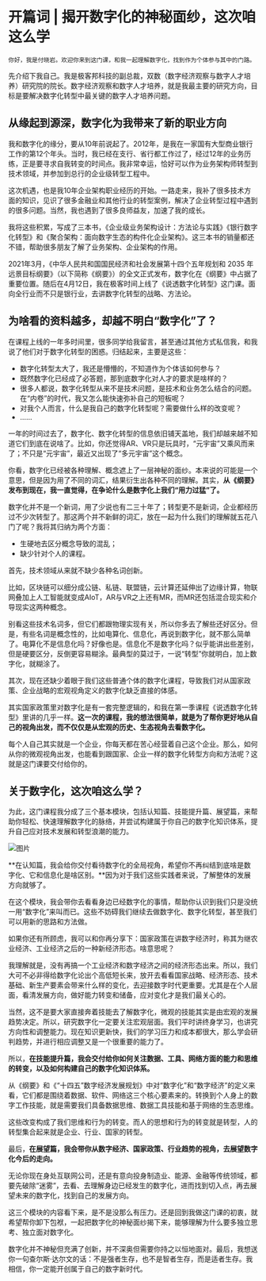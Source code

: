 # 开篇词 | 揭开数字化的神秘面纱，这次咱这么学

    你好，我是付晓岩。欢迎你来到这门课，和我一起理解数字化，找到作为个体参与其中的门路。

先介绍下我自己。我是极客邦科技的副总裁，双数（数字经济观察与数字人才培养）研究院的院长。数字经济观察和数字人才培养，就是我最主要的研究方向，目标是要解决数字化转型中最关键的数字人才培养问题。

## 从缘起到源深，数字化为我带来了新的职业方向

我和数字化的缘分，要从10年前说起了。2012年，是我在一家国有大型商业银行工作的第12个年头。当时，我已经在支行、省行都工作过了，经过12年的业务历练，正是要寻求自我转变的时间点。我非常幸运，恰好可以作为业务架构师转型到技术领域，并参加到总行的企业级转型工程中。

这次机遇，也是我10年企业架构职业经历的开始。一路走来，我补了很多技术方面的知识，见识了很多金融业和其他行业的转型案例，解决了企业转型过程中遇到的很多问题。当然，我也遇到了很多良师益友，加速了我的成长。

我将这些积累，写成了三本书，《企业级业务架构设计：方法论与实践》《银行数字化转型》和《聚合架构：面向数字生态的构件化企业架构》。这三本书的销量都还不错，帮助很多朋友了解了业务架构、企业架构的作用。

2021年3月，《中华人民共和国国民经济和社会发展第十四个五年规划和 2035 年远景目标纲要》（以下简称《纲要》）的全文正式发布，数字化在《纲要》中占据了重要位置。随后在4月12日，我在极客时间上线了《说透数字化转型》这门课。面向全行业而不只是银行业，去讲数字化转型的战略、方法论。

## 为啥看的资料越多，却越不明白“数字化”了？

在课程上线的一年多时间里，很多同学给我留言，甚至通过其他方式私信我，和我说了他们对于数字化转型的困惑。归结起来，主要是这些：

*   数字化转型太大了，我还是懵懵的，不知道作为个体该如何参与？
*   既然数字化已经成了必答题，那到底数字化对人才的要求是啥样的？
*   很多人都说，数字化转型从来不是技术问题，是技术和业务怎么结合的问题。在“内卷”的时代，我又怎么能快速弥补自己的短板呢？
*   对我个人而言，什么是我自己的数字化转型呢？需要做什么样的改变呢？
*   ……

一年的时间过去了，数字化、数字化转型的信息依旧铺天盖地，我们却越来越不知道它们到底在说啥了。比如，你还觉得AR、VR只是玩具时，“元宇宙”又乘风而来了；不只是“元宇宙”，最近又出现了“多元宇宙”这个概念。

你看，数字化已经被各种理解、概念遮上了一层神秘的面纱。本来说的可能是一个意思，但是因为用了不同的词汇，结果衍生出各种不同的理解。其实，**从《纲要》发布到现在，我一直觉得，在争论什么是数字化上我们“用力过猛”了。**

数字化并不是一个新词，用了少说也有二三十年了；转型更不是新词，企业都经历过不少次转型了。那这两个并不新鲜的词汇，放在一起为什么我们的理解就五花八门了呢？我将其归纳为两个方面：

*   生硬地去区分概念导致的混乱；
*   缺少针对个人的课程。

首先，技术领域从来就不缺少各种名词创新。

比如，区块链可以细分成公链、私链、联盟链，云计算还延伸出了边缘计算，物联网叠加上人工智能就变成AIoT，AR与VR之上还有MR，而MR还包括混合现实和介导现实这两种概念。

别看这些技术名词多，但它们都跟物理实现有关，所以你多去了解些还好区分。但是，有些名词是概念性的，比如电算化、信息化，再说到数字化，就不那么简单了。电算化不是信息化吗？好像也是。信息化不是数字化吗？似乎能讲出些差别，但是硬要区分，反倒更容易糊涂。最典型的莫过于，一说“转型”你就明白，加上数字化，就糊涂了。

其次，现在还缺少着眼于我们这些普通个体的数字化课程，导致我们对从国家政策、企业战略的宏观视角定义的数字化缺乏直接的体感。

其实国家政策里对数字化是有一套完整逻辑的，和我在第一季课程《说透数字化转型》里讲的几乎一样。**这一次的课程，我的想法很简单，就是为了帮你更好地从自己的视角出发，而不仅仅是从宏观的历史、生态视角去看数字化。**

每个人自己其实就是一个企业，你每天都在苦心经营着自己这个企业。那么，如何从你的微观视角出发，也能看到跟国家、企业一样的数字化转型方向和方法呢？这就是这门课要交付给你的。

## 关于数字化，这次咱这么学？

为此，这门课程我分成了三个基本模块，包括认知篇、技能提升篇、展望篇，来帮助你轻松、快速理解数字化的脉络，并尝试构建属于你自己的数字化知识体系，提升自己应对技术发展和转型浪潮的能力。

![图片](https://static001.geekbang.org/resource/image/95/91/957883cb705bbcf3c21475c607713191.jpg?wh=1920x1019)

**在认知篇，我会给你交付看待数字化的全局视角，希望你不再纠结到底啥是数字化、它和信息化是啥区别。**因为对于我们这些实践者来说，了解整体的发展方向就够了。

在这个模块，我会带你去看看身边已经数字化的事情，帮助你认识到我们只是没统一用“数字化”来叫而已。这些不妨碍我们继续去做数字化、数字化转型，甚至我们可以用新的思路和方法做。

如果你还有所顾虑，我可以和你再分享下：国家政策在讲数字经济时，称其为继农业经济、工业经济之后的一种新经济形态。啥意思呢？

我理解就是，没有再搞一个工业经济和数字经济之间的经济形态出来。所以，我们大可不必非得给数字化论出个高低短长来，放开去看看国家战略、经济形态、技术基础、新生产要素会带来什么样的变化，去迎接数字时代更重要。尤其是在个人层面，看清发展方向，做好能力转变和储备，应对变化才是我们最关心的。

当然，这不是要大家直接奔着技能去了解数字化，微观的技能其实是由宏观的发展趋势决定。所以，研究数字化一定要关注宏观层面。我们平时讲终身学习，也讲究方向性和调整能力。现在知识更新快，我们的学习压力和成本都很大，那么学会研判趋势，并进行相应调整又是一个很重要的能力了。

所以，**在技能提升篇，我会交付给你如何关注数据、工具、网络方面的能力和思维的转变，以及如何构建自己的数字化知识体系。**

从《纲要》和《“十四五”数字经济发展规划》中对“数字化”和“数字经济”的定义来看，它们都是围绕着数据、软件、网络这三个核心要素来的。转换到个人身上的数字工作技能，就是需要我们具备数据思维、数据工具技能和基于网络的生态思维。

这些改变构成了我们思维和行为的转变。而人的思想和行为的转变就是转型，人的转型集合起来就是企业、行业、国家的转型。

最后，**在展望篇，我会带你从数字经济、国家政策、行业趋势的视角，去展望数字化今后的走向。**

无论你现在身处互联网公司，还是有意向投身制造业、能源、金融等传统领域，都要先破除“迷雾”，去看、去理解身边已经发生的数字化，进而找到切入点，再去展望未来的数字化，找到自己的发展方向。

这三个模块的内容看下来，是不是没那么有压力。还是回到我做这门课的初衷，就希望帮你卸下包袱，一起把数字化的神秘面纱揭下来，能够理解为什么要多独立思考、独立面对数字化。

数字化并不神秘但充满了创新，并不深奥但需要你持之以恒地面对。最后，我想送你一句查尔斯·达尔文的话：不是强者生存，也不是智者生存，而是适者生存。我相信，你一定能开创属于自己的数字新时代。
    